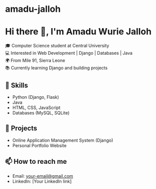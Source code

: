 # amadu-jalloh
# Hi there 👋, I'm Amadu Wurie Jalloh  

🎓 Computer Science student at Central University  
💻 Interested in Web Development | Django | Databases | Java  
🌍 From Mile 91, Sierra Leone  
📚 Currently learning Django and building projects  

## 🔧 Skills
- Python (Django, Flask)  
- Java  
- HTML, CSS, JavaScript  
- Databases (MySQL, SQLite)  

## 📌 Projects
- Online Application Management System (Django)  
- Personal Portfolio Website  

## 📫 How to reach me
- Email: your-email@gmail.com  
- LinkedIn: [Your LinkedIn link]  

